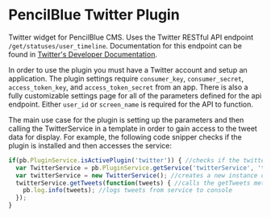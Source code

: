 # PencilBlue Twitter Plugin
Twitter widget for PencilBlue CMS. Uses the Twitter RESTful API endpoint `/get/statuses/user_timeline`. Documentation for this endpoint can be found in  [Twitter's Developer Documentation](https://dev.twitter.com/rest/reference/get/statuses/user_timeline).

In order to use the plugin you must have a Twitter account and setup an application. The plugin settings require `consumer_key`, `consumer_secret`, `access_token_key`, and `access_token_secret` from an app. There is also a fully customizable settings page for all of the parameters defined for the api endpoint. Either `user_id` or `screen_name` is required for the API to function.

The main use case for the plugin is setting up the parameters and then calling the TwitterService in a template in order to gain access to the tweet data for display. For example, the following code snipper checks if the plugin is installed and then accesses the service:

```JavaScript
if(pb.PluginService.isActivePlugin('twitter')) { //checks if the twitter plugin is installed
  var TwitterService = pb.PluginService.getService('twitterService', 'twitter'); //gets the twitter service from the plugin
  var twitterService = new TwitterService(); //creates a new instance of the twitter service
  twitterService.getTweets(function(tweets) { //calls the getTweets method from the twitter service with a callback
    pb.log.info(tweets); //logs tweets from service to console
  });
}
```
